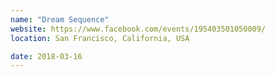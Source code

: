 ```yaml
---
name: "Dream Sequence"
website: https://www.facebook.com/events/195403501050009/
location: San Francisco, California, USA

date: 2018-03-16
---
```

